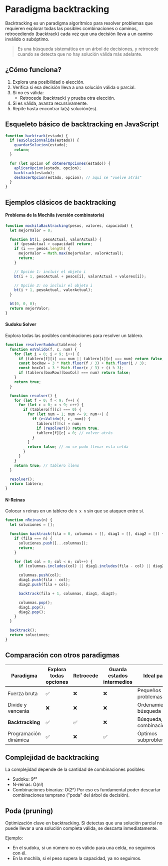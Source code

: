 # **Paradigma backtracking**

Backtracking es un paradigma algorítmico para resolver problemas que requieren explorar todas las posibles combinaciones o caminos, retrocediendo (backtrack) cada vez que una decisión lleva a un camino inválido o subóptimo.

> Es una búsqueda sistemática en un árbol de decisiones, y retrocede cuando se detecta que no hay solución válida más adelante.



## ¿Cómo funciona?

1. Explora una posibilidad o elección.    
2. Verifica si esa decisión lleva a una solución válida o parcial.    
3. Si no es válida:
    - Retrocede (backtrack) y prueba otra elección.
4. Si es válida, avanza recursivamente.
5. Repite hasta encontrar la(s) solución(es).



## Esqueleto básico de backtracking en JavaScript

```js
function backtrack(estado) {
  if (esSolucionValida(estado)) {
    guardarSolucion(estado);
    return;
  }

  for (let opcion of obtenerOpciones(estado)) {
    aplicarOpcion(estado, opcion);
    backtrack(estado);
    deshacerOpcion(estado, opcion); // aquí se "vuelve atrás"
  }
}
```



## Ejemplos clásicos de backtracking

#### Problema de la Mochila (versión combinatoria)
```js
function mochilaBacktracking(pesos, valores, capacidad) {
  let mejorValor = 0;

  function bt(i, pesoActual, valorActual) {
    if (pesoActual > capacidad) return;
    if (i === pesos.length) {
      mejorValor = Math.max(mejorValor, valorActual);
      return;
    }

    // Opción 1: incluir el objeto i
    bt(i + 1, pesoActual + pesos[i], valorActual + valores[i]);

    // Opción 2: no incluir el objeto i
    bt(i + 1, pesoActual, valorActual);
  }

  bt(0, 0, 0);
  return mejorValor;
}
```

#### Sudoku Solver
Explora todas las posibles combinaciones para resolver un tablero.
```js
function resolverSudoku(tablero) {
  function esValido(f, c, num) {
    for (let i = 0; i < 9; i++) {
      if (tablero[f][i] === num || tablero[i][c] === num) return false;
      const boxRow = 3 * Math.floor(f / 3) + Math.floor(i / 3);
      const boxCol = 3 * Math.floor(c / 3) + (i % 3);
      if (tablero[boxRow][boxCol] === num) return false;
    }
    return true;
  }

  function resolver() {
    for (let f = 0; f < 9; f++) {
      for (let c = 0; c < 9; c++) {
        if (tablero[f][c] === 0) {
          for (let num = 1; num <= 9; num++) {
            if (esValido(f, c, num)) {
              tablero[f][c] = num;
              if (resolver()) return true;
              tablero[f][c] = 0; // volver atrás
            }
          }
          return false; // no se pudo llenar esta celda
        }
      }
    }
    return true; // tablero lleno
  }

  resolver();
  return tablero;
}
```

#### N-Reinas
Colocar `n` reinas en un tablero de `n x n` sin que se ataquen entre sí.
```js
function nReinas(n) {
  let soluciones = [];

  function backtrack(fila = 0, columnas = [], diag1 = [], diag2 = []) {
    if (fila === n) {
      soluciones.push([...columnas]);
      return;
    }

    for (let col = 0; col < n; col++) {
      if (columnas.includes(col) || diag1.includes(fila - col) || diag2.includes(fila + col)) continue;

      columnas.push(col);
      diag1.push(fila - col);
      diag2.push(fila + col);

      backtrack(fila + 1, columnas, diag1, diag2);

      columnas.pop();
      diag1.pop();
      diag2.pop();
    }
  }

  backtrack();
  return soluciones;
}
```



## Comparación con otros paradigmas

| Paradigma             | Explora todas opciones | Retrocede | Guarda estados intermedios | Ideal para              |
| --------------------- | ---------------------- | --------- | -------------------------- | ----------------------- |
| Fuerza bruta          | ✅                      | ❌         | ❌                          | Pequeños problemas      |
| Divide y vencerás     | ❌                      | ❌         | ❌                          | Ordenamiento, búsqueda  |
| **Backtracking**      | ✅                      | ✅         | ❌                          | Búsqueda, combinaciones |
| Programación dinámica | ✅                      | ❌         | ✅                          | Óptimos subproblemas    |



## Complejidad de backtracking

La complejidad depende de la cantidad de combinaciones posibles:
- Sudoku: 9⁸¹
- N-reinas: O(n!)
- Combinaciones binarias: O(2ⁿ)
Por eso es fundamental poder descartar combinaciones temprano ("poda" del árbol de decisión).



## Poda (pruning)

Optimización clave en backtracking.
Si detectas que una solución parcial no puede llevar a una solución completa válida, se descarta inmediatamente.

Ejemplo:
- En el sudoku, si un número no es válido para una celda, no seguimos con él.
- En la mochila, si el peso supera la capacidad, ya no seguimos.